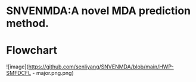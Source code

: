 # SNVENMDA:A novel MDA prediction method.
# Flowchart
![image](https://github.com/senliyang/SNVENMDA/blob/main/HWP-SMFDCFL - major.png.png)

